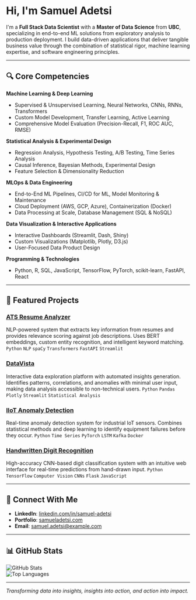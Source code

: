 # Hi, I'm Samuel Adetsi

I'm a **Full Stack Data Scientist** with a **Master of Data Science** from **UBC**, specializing in end-to-end ML solutions from exploratory analysis to production deployment. I build data-driven applications that deliver tangible business value through the combination of statistical rigor, machine learning expertise, and software engineering principles.

---

## 🔍 Core Competencies

**Machine Learning & Deep Learning**  
- Supervised & Unsupervised Learning, Neural Networks, CNNs, RNNs, Transformers
- Custom Model Development, Transfer Learning, Active Learning
- Comprehensive Model Evaluation (Precision-Recall, F1, ROC AUC, RMSE)  

**Statistical Analysis & Experimental Design**  
- Regression Analysis, Hypothesis Testing, A/B Testing, Time Series Analysis  
- Causal Inference, Bayesian Methods, Experimental Design
- Feature Selection & Dimensionality Reduction

**MLOps & Data Engineering**  
- End-to-End ML Pipelines, CI/CD for ML, Model Monitoring & Maintenance
- Cloud Deployment (AWS, GCP, Azure), Containerization (Docker)
- Data Processing at Scale, Database Management (SQL & NoSQL)

**Data Visualization & Interactive Applications**  
- Interactive Dashboards (Streamlit, Dash, Shiny)
- Custom Visualizations (Matplotlib, Plotly, D3.js)
- User-Focused Data Product Design

**Programming & Technologies**  
- Python, R, SQL, JavaScript, TensorFlow, PyTorch, scikit-learn, FastAPI, React

---

## 🚀 Featured Projects

### [ATS Resume Analyzer](https://github.com/SamuelAdetsi/ats-resume-analyzer)
NLP-powered system that extracts key information from resumes and provides relevance scoring against job descriptions. Uses BERT embeddings, custom entity recognition, and intelligent keyword matching.
`Python` `NLP` `spaCy` `Transformers` `FastAPI` `Streamlit`

### [DataVista](https://github.com/SamuelAdetsi/datavista)
Interactive data exploration platform with automated insights generation. Identifies patterns, correlations, and anomalies with minimal user input, making data analysis accessible to non-technical users.
`Python` `Pandas` `Plotly` `Streamlit` `Statistical Analysis`

### [IIoT Anomaly Detection](https://github.com/SamuelAdetsi/iiot-anomaly-detection)
Real-time anomaly detection system for industrial IoT sensors. Combines statistical methods and deep learning to identify equipment failures before they occur.
`Python` `Time Series` `PyTorch` `LSTM` `Kafka` `Docker`

### [Handwritten Digit Recognition](https://github.com/SamuelAdetsi/handwritten-digit-recognition)
High-accuracy CNN-based digit classification system with an intuitive web interface for real-time predictions from hand-drawn input.
`Python` `TensorFlow` `Computer Vision` `CNNs` `Flask` `JavaScript`

---

## 🔗 Connect With Me

- **LinkedIn**: [linkedin.com/in/samuel-adetsi](https://www.linkedin.com/in/samuel-adetsi/)  
- **Portfolio**: [samueladetsi.com](https://samueladetsi.com)  
- **Email**: samuel.adetsi@example.com

---

## 📊 GitHub Stats

![GitHub Stats](https://github-readme-stats.vercel.app/api?username=SamuelAdetsi&show_icons=true&theme=tokyonight)  
![Top Languages](https://github-readme-stats.vercel.app/api/top-langs/?username=SamuelAdetsi&layout=compact&theme=tokyonight)  

---

*Transforming data into insights, insights into action, and action into impact.*
